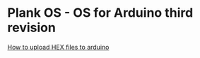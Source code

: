 # Plank OS - OS for Arduino third revision
[How to upload HEX files to arduino](https://forum.arduino.cc/t/how-to-upload-hex-files-to-arduino-uno/395332 "Upload hex files")
